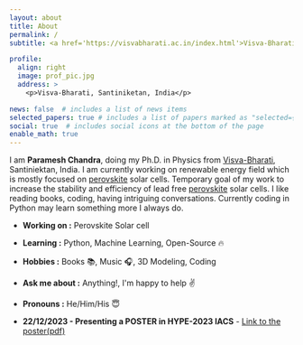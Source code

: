 ```yaml
---
layout: about
title: About
permalink: /
subtitle: <a href='https://visvabharati.ac.in/index.html'>Visva-Bharati</a>. Santiniketan

profile:
  align: right
  image: prof_pic.jpg
  address: >
    <p>Visva-Bharati, Santiniketan, India</p>

news: false  # includes a list of news items
selected_papers: true # includes a list of papers marked as "selected={true}"
social: true  # includes social icons at the bottom of the page
enable_math: true
---
```


I am **Paramesh Chandra**, doing my Ph.D. in Physics from [Visva-Bharati](https://visvabharati.ac.in/), Santiniektan, India. I am currently working on renewable energy field which is mostly focused on [perovskite](https://en.wikipedia.org/wiki/Perovskite) solar cells. Temporary goal of my work to increase the stability and efficiency of lead free [perovskite](https://en.wikipedia.org/wiki/Perovskite) solar cells. I like reading books, coding, having intriguing conversations. Currently coding in Python may learn something more I always do.

-  **Working on :**  Perovskite Solar cell 
-  **Learning :** Python, Machine Learning, Open-Source :fire:	
-  **Hobbies :** Books :books:, Music :headphones:,  3D Modeling, Coding
-  **Ask me about :** Anything!, I'm happy to help :v:
-  **Pronouns :** He/Him/His :innocent:

- **22/12/2023 - Presenting a POSTER in HYPE-2023 IACS** - [Link to the poster(pdf)](../assets/pdf/poster-final.pdf)